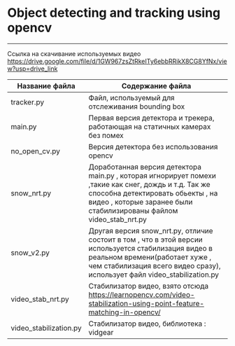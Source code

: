 # Object detecting and tracking using opencv
-------------------------------------------
Ссылка на скачивание используемых видео
<https://drive.google.com/file/d/1GW967zsZtRkeITy6ebbRRikX8CG8YfNx/view?usp=drive_link>


Название файла  | Содержание файла
----------------------|----------------------
tracker.py            | Файл, используемый для отслеживания bounding box 
main.py               | Первая версия детектора и трекера, работающая на статичных камерах без помех
no_open_cv.py         | Версия детектора без использования opencv
snow_nrt.py           | Доработанная версия детектора main.py , которая игнорирует помехи ,такие как снег, дождь и т.д. Так же способна детектировать обьекты , на видео , которые заранее были стабилизированы файлом  video_stab_nrt.py
snow_v2.py            | Другая версия snow_nrt.py, отличие состоит в том , что в этой версии используется стабилизация видео в реальном времени(работает хуже , чем стабилизация всего видео сразу), использует файл video_stabilization.py
video_stab_nrt.py     | Стабилизатор видео, взято отсюда <https://learnopencv.com/video-stabilization-using-point-feature-matching-in-opencv/> 
video_stabilization.py| Стабилизатор видео, библиотека : vidgear
